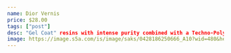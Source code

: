 ```yaml
---
name: Dior Vernis
price: $28.00
tags: ["post"]
desc: "Gel Coat" resins with intense purity combined with a Techno-Polymer transform each coat of enamel into a film as smooth and shiny as glass.
image: https://image.s5a.com/is/image/saks/0428186250666_A10?wid=480&hei=640&qlt=90&resMode=sharp2&op_usm=0.9,1.0,8,0
---
```

